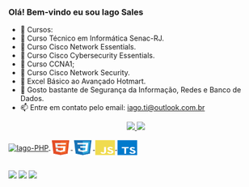 ### Olá! Bem-vindo eu sou Iago Sales 
- 🔭 Cursos:
- 🧾    Curso Técnico em Informática Senac-RJ.
- 🧾    Curso Cisco Network Essentials.
- 🧾    Curso Cisco Cybersecurity Essentials.
- 🧾    Curso CCNA1;
- 🧾    Curso Cisco Network Security.
- 🧾    Excel Básico ao Avançado Hotmart.
- 💬    Gosto bastante de Segurança da Informação, Redes e Banco de Dados.
- 📫    Entre em contato pelo email: iago.ti@outlook.com.br
<div align="center">
  <a href="https://github.com/IaagoSales">
  <img height="180em" src="https://github-readme-stats.vercel.app/api?username=IaagoSales&show_icons=true&theme=dracula&include_all_commits=true&count_private=true"/>
  <img height="180em" src="https://github-readme-stats.vercel.app/api/top-langs/?username=IaagoSales&layout=compact&langs_count=7&theme=dracula"/>
</div>

  <div style="display: inline_block"><br>
  <img align="center" alt="Iago-PHP" height="30" width="40" src="https://cdn.jsdelivr.net/gh/devicons/devicon/icons/php/php-original.svg">
  <img align="center" alt="Iago-HTML" height="30" width="40" src="https://raw.githubusercontent.com/devicons/devicon/master/icons/html5/html5-original.svg">
  <img align="center" alt="Iago-CSS" height="30" width="40" src="https://raw.githubusercontent.com/devicons/devicon/master/icons/css3/css3-original.svg">
  <img align="center" alt="Iago-Js" height="30" width="40" src="https://raw.githubusercontent.com/devicons/devicon/master/icons/javascript/javascript-plain.svg">
  <img align="center" alt="Iago-Js" height="30" width="40" src="https://raw.githubusercontent.com/devicons/devicon/master/icons/typescript/typescript-plain.svg">
  
  
          
</div>
  
  ##
  
  <div> 
 	<a href="https://www.linkedin.com/in/iago-sales-17017626b/" target="_blank"><img src="https://img.shields.io/badge/-LinkedIn-%230077B5?style=for-the-badge&logo=linkedin&logoColor=withe" target="_blank"></a>
 <a href="discordapp.com/users/321060680910241812" target="_blank"><img src="https://img.shields.io/badge/Discord-7289DA?style=for-the-badge&logo=discord&logoColor=white" target="_blank"></a> 
  <a href = "mailto:iago.ti@outlook.com.br"><img src="https://img.shields.io/badge/-Gmail-%23333?style=for-the-badge&logo=gmail&logoColor=white" target="_blank"></a>
</div>
